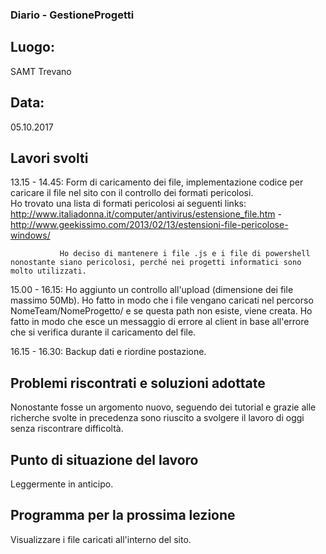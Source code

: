 ### Diario - GestioneProgetti
## Luogo:
SAMT Trevano

## Data: 
05.10.2017

## Lavori svolti			
13.15 - 14.45: Form di caricamento dei file, implementazione codice per caricare il file nel sito con il controllo dei formati pericolosi.  
			   Ho trovato una lista di formati pericolosi ai seguenti links: http://www.italiadonna.it/computer/antivirus/estensione_file.htm - http://www.geekissimo.com/2013/02/13/estensioni-file-pericolose-windows/ 
			   
			   Ho deciso di mantenere i file .js e i file di powershell nonostante siano pericolosi, perché nei progetti informatici sono molto utilizzati.

15.00 - 16.15:  Ho aggiunto un controllo all'upload (dimensione dei file massimo 50Mb). Ho fatto in modo che i file vengano caricati nel percorso NomeTeam/NomeProgetto/ e se questa path non esiste, viene creata.
				Ho fatto in modo che esce un messaggio di errore al client in base all'errore che si verifica durante il caricamento del file.

16.15 - 16.30:  Backup dati e riordine postazione. 

## Problemi riscontrati e soluzioni adottate
Nonostante fosse un argomento nuovo, seguendo dei tutorial e grazie alle richerche svolte in precedenza sono riuscito a svolgere il lavoro di oggi senza riscontrare difficoltà.

## Punto di situazione del lavoro
Leggermente in anticipo.

## Programma per la prossima lezione
Visualizzare i file caricati all'interno del sito.